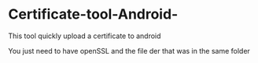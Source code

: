 # Certificate-tool-Android-
This tool quickly upload a certificate to android

You just need to have openSSL and the file der that was in the same folder
